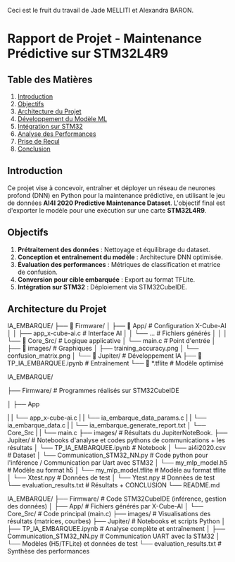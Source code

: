 Ceci est le fruit du travail de Jade MELLITI et Alexandra BARON. 

# Rapport de Projet - Maintenance Prédictive sur STM32L4R9

## Table des Matières
1. [Introduction](#introduction)
2. [Objectifs](#objectifs)
3. [Architecture du Projet](#architecture-du-projet)
4. [Développement du Modèle ML](#-développement-du-modèle-ml)
5. [Intégration sur STM32](#-intégration-sur-stm32)
6. [Analyse des Performances](#-analyse-des-performances)
7. [Prise de Recul](#-prise-de-recul)
8. [Conclusion](#-conclusion)

## Introduction
Ce projet vise à concevoir, entraîner et déployer un réseau de neurones profond (DNN) en Python pour la maintenance prédictive, en utilisant le jeu de données **AI4I 2020 Predictive Maintenance Dataset**. L'objectif final est d'exporter le modèle pour une exécution sur une carte **STM32L4R9**.

## Objectifs
1. **Prétraitement des données** : Nettoyage et équilibrage du dataset.
2. **Conception et entraînement du modèle** : Architecture DNN optimisée.
3. **Évaluation des performances** : Métriques de classification et matrice de confusion.
4. **Conversion pour cible embarquée** : Export au format TFLite.
5. **Intégration sur STM32** : Déploiement via STM32CubeIDE.

## Architecture du Projet

IA_EMBARQUE/
├── 📂 Firmware/
│   ├── 📂 App/                # Configuration X-Cube-AI
│   │   ├── app_x-cube-ai.c    # Interface AI
│   │   └── ...                # Fichiers générés
│   │
│   └── 📂 Core_Src/           # Logique applicative
│       └── main.c             # Point d'entrée
│
├── 📂 images/                 # Graphiques
│   ├── training_accuracy.png
│   └── confusion_matrix.png
│
└── 📂 Jupiter/                # Développement IA
    ├── 📄 TP_IA_EMBARQUEE.ipynb  # Entraînement
    └── 📄 *.tflite            # Modèle optimisé

IA_EMBARQUE/

├── Firmware/                               # Programmes réalisés sur STM32CubeIDE

│   ├── App

|   |     └── app_x-cube-ai.c
|   |     └── ia_embarque_data_params.c
|   |     └── ia_embarque_data.c
|   |     └── ia_embarque_generate_report.txt
│   └── Core_Src
|   |     └── main.c
├── images/                                 # Résultats du JupiterNoteBook.
├── Jupiter/                                # Notebooks d'analyse et codes pythons de communications + les résultats
│   └── TP_IA_EMBARQUEE.ipynb               # Notebook
│   └── ai4i2020.csv                        # Dataset
│   └── Communication_STM32_NN.py           # Code python pour l'inférence / Communication par Uart avec STM32 
│   └── my_mlp_model.h5                     # Modèle au format h5
│   └── my_mlp_model.tflite                 # Modèle au format tflite
│   └── Xtest.npy                           # Données de test
│   └── Ytest.npy                           # Données de test
└── evaluation_results.txt                  # Résultats + CONCLUSION 
└── README.md


IA_EMBARQUE/
├── Firmware/ # Code STM32CubeIDE (inférence, gestion des données)
│ ├── App/ # Fichiers générés par X-Cube-AI
│ └── Core_Src/ # Code principal (main.c)
├── images/ # Visualisations des résultats (matrices, courbes)
├── Jupiter/ # Notebooks et scripts Python
│ ├── TP_IA_EMBARQUEE.ipynb # Analyse complète et entraînement
│ ├── Communication_STM32_NN.py # Communication UART avec la STM32
│ └── Modèles (H5/TFLite) et données de test
└── evaluation_results.txt # Synthèse des performances                                 
